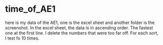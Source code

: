 # time_of_AE1
here is my data of the AE1, one is the excel sheet and another folder is the screenshot. In the excel sheet, the data is in ascending order. The fastest one at the first line. I delete the numbers that were too far off. For each sort, I test fo 10 times.
